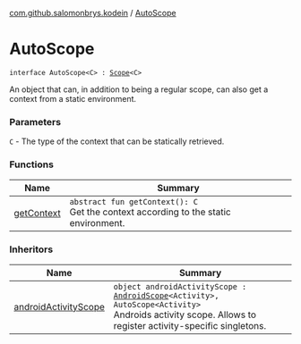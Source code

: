 [com.github.salomonbrys.kodein](../index.md) / [AutoScope](.)

# AutoScope

`interface AutoScope<C> : `[`Scope`](../-scope/index.md)`<C>`

An object that can, in addition to being a regular scope, can also get a context from a static environment.

### Parameters

`C` - The type of the context that can be statically retrieved.

### Functions

| Name | Summary |
|---|---|
| [getContext](get-context.md) | `abstract fun getContext(): C`<br>Get the context according to the static environment. |

### Inheritors

| Name | Summary |
|---|---|
| [androidActivityScope](../../com.github.salomonbrys.kodein.android/android-activity-scope/index.md) | `object androidActivityScope : `[`AndroidScope`](../../com.github.salomonbrys.kodein.android/-android-scope/index.md)`<Activity>, AutoScope<Activity>`<br>Androids activity scope. Allows to register activity-specific singletons. |
